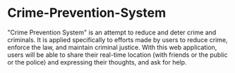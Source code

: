 # Crime-Prevention-System
"Crime Prevention System" is an attempt to reduce and deter crime and criminals. It is applied specifically to efforts made by users to reduce crime, enforce the law, and maintain criminal justice. With this web application, users will be able to share their real-time location (with friends or the public or the police) and expressing their thoughts, and ask for help.
